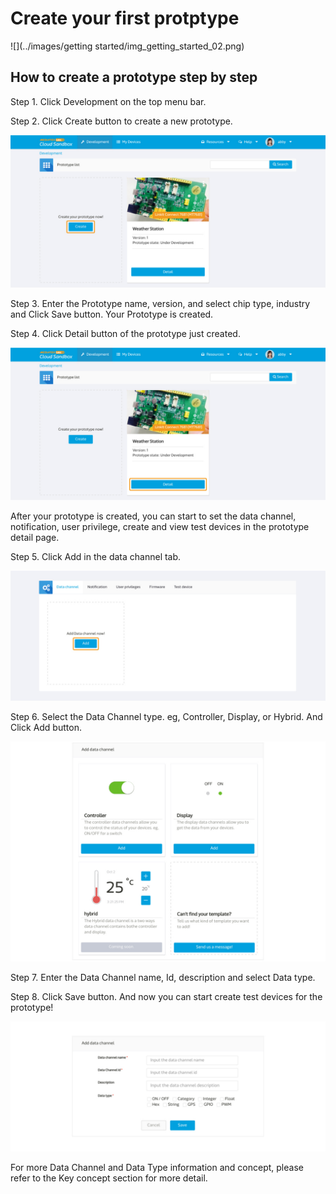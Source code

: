 # Create your first protptype

![](../images/getting started/img_getting_started_02.png)

## How to create a prototype step by step


Step 1. Click Development on the top menu bar.

Step 2. Click Create button to create a new prototype.


![](../images/screenshot/screen_shot-01.jpg)



Step 3. Enter the Prototype name, version, and select chip type, industry and Click Save button. Your Prototype is created.

Step 4. Click Detail button of the prototype just created.


![](../images/screenshot/screen_shot-02.jpg)


After your prototype is created, you can start to set the data channel, notification, user privilege, create and view test devices in the prototype detail page.



Step 5. Click Add in the data channel tab.

![](../images/screenshot/screen_shot-03.jpg)



Step 6. Select the Data Channel type. eg, Controller, Display, or Hybrid. And Click Add button.

![](../images/screenshot/screen_shot-04.jpg)


Step 7. Enter the Data Channel name, Id, description and select Data type.


Step 8. Click Save button. And now you can start create test devices for the prototype!


![](../images/screenshot/screen_shot-05.jpg)


For more Data Channel and Data Type information and concept, please refer to the Key concept section for more detail.







